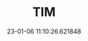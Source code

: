 ---
date: 23-01-06 11:10:26.621848
excerpt: TELECOM ITALIA SPA
header:
  teaser: https://via.placeholder.com/200x200.png
order: 1
sidebar:
- image: https://via.placeholder.com/350x250.png
  image_alt: logo
  text: TBC
  title: Role
title: TIM
---